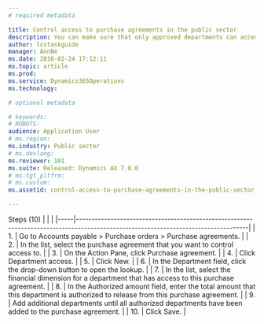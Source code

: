 ```yaml
---
# required metadata

title: Control access to purchase agreements in the public sector
description: You can make sure that only approved departments can access a purchase agreement. You can also limit the amount that each department can spend against the purchase agreement. In order to do this, the account structure and financial dimensions for department access must be set on the Accounts payable parameters page. This procedure was created for French public sector organizations using the PSUS demo company data in the public sector partition
author: lcstaskguide
manager: AnnBe
ms.date: 2016-02-24 17:12:11
ms.topic: article
ms.prod: 
ms.service: Dynamics365Operations
ms.technology: 

# optional metadata

# keywords: 
# ROBOTS: 
audience: Application User
# ms.region: 
ms.industry: Public sector
# ms.devlang: 
ms.reviewer: 101
ms.suite: Released: Dynamics AX 7.0.0
# ms.tgt_pltfrm: 
# ms.custom: 
ms.assetid: control-access-to-purchase-agreements-in-the-public-sector

---
```


Steps (10)
|     |                                                                                                                                    |
|-----|------------------------------------------------------------------------------------------------------------------------------------|
| 1.  | Go to Accounts payable &gt; Purchase orders &gt; Purchase agreements.                                                              |
| 2.  | In the list, select the purchase agreement that you want to control access to.                                                     |
| 3.  | On the Action Pane, click Purchase agreement.                                                                                      |
| 4.  | Click Department access.                                                                                                           |
| 5.  | Click New.                                                                                                                         |
| 6.  | In the Department field, click the drop-down button to open the lookup.                                                            |
| 7.  | In the list, select the financial dimension for a department that has access to this purchase agreement.                           |
| 8.  | In the Authorized amount field, enter the total amount that this department is authorized to release from this purchase agreement. |
| 9.  | Add additional departments until all authorized departments have been added to the purchase agreement.                             |
| 10. | Click Save.                                                                                                                        |



